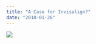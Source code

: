 ```yaml
---
title: "A Case for Invisalign?"
date: "2018-01-26"
---
```


![](/images/shark-braces-dentist-fairfield-ca.jpg)
